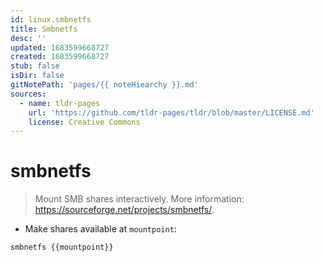 ```yaml
---
id: linux.smbnetfs
title: Smbnetfs
desc: ''
updated: 1683599668727
created: 1683599668727
stub: false
isDir: false
gitNotePath: 'pages/{{ noteHiearchy }}.md'
sources:
  - name: tldr-pages
    url: 'https://github.com/tldr-pages/tldr/blob/master/LICENSE.md'
    license: Creative Commons
---
```

# smbnetfs

> Mount SMB shares interactively.
> More information: <https://sourceforge.net/projects/smbnetfs/>.

- Make shares available at `mountpoint`:

`smbnetfs {{mountpoint}}`


